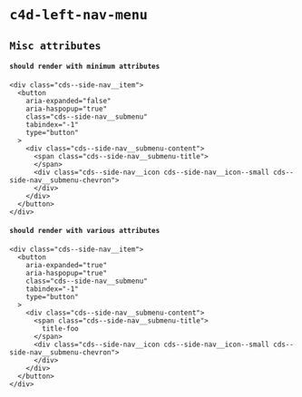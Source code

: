# `c4d-left-nav-menu`

## `Misc attributes`

####   `should render with minimum attributes`

```
<div class="cds--side-nav__item">
  <button
    aria-expanded="false"
    aria-haspopup="true"
    class="cds--side-nav__submenu"
    tabindex="-1"
    type="button"
  >
    <div class="cds--side-nav__submenu-content">
      <span class="cds--side-nav__submenu-title">
      </span>
      <div class="cds--side-nav__icon cds--side-nav__icon--small cds--side-nav__submenu-chevron">
      </div>
    </div>
  </button>
</div>

```

####   `should render with various attributes`

```
<div class="cds--side-nav__item">
  <button
    aria-expanded="true"
    aria-haspopup="true"
    class="cds--side-nav__submenu"
    tabindex="-1"
    type="button"
  >
    <div class="cds--side-nav__submenu-content">
      <span class="cds--side-nav__submenu-title">
        title-foo
      </span>
      <div class="cds--side-nav__icon cds--side-nav__icon--small cds--side-nav__submenu-chevron">
      </div>
    </div>
  </button>
</div>

```

